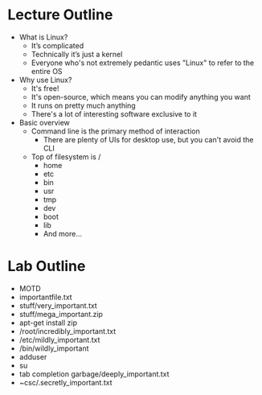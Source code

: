 # Lecture Outline
* What is Linux?
    * It’s complicated
    * Technically it’s just a kernel
    * Everyone who's not extremely pedantic uses "Linux" to refer to the entire OS
* Why use Linux?
    * It's free!
    * It's open-source, which means you can modify anything you want
    * It runs on pretty much anything
    * There's a lot of interesting software exclusive to it
* Basic overview
    * Command line is the primary method of interaction
        * There are plenty of UIs for desktop use, but you can't avoid the CLI
    * Top of filesystem is /
        * home
        * etc
        * bin
        * usr
        * tmp
        * dev
        * boot
        * lib
        * And more...

# Lab Outline
* MOTD
* importantfile.txt
* stuff/very_important.txt
* stuff/mega_important.zip
* apt-get install zip
* /root/incredibly_important.txt
* /etc/mildly_important.txt
* /bin/wildly_important
* adduser
* su
* tab completion garbage/deeply_important.txt
* ~csc/.secretly_important.txt
